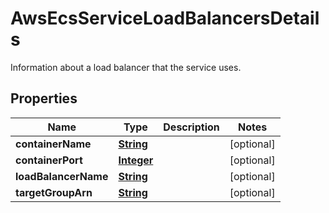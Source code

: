 

# AwsEcsServiceLoadBalancersDetails

Information about a load balancer that the service uses.

## Properties

| Name | Type | Description | Notes |
|------------ | ------------- | ------------- | -------------|
|**containerName** | [**String**](String.md) |  |  [optional] |
|**containerPort** | [**Integer**](Integer.md) |  |  [optional] |
|**loadBalancerName** | [**String**](String.md) |  |  [optional] |
|**targetGroupArn** | [**String**](String.md) |  |  [optional] |




